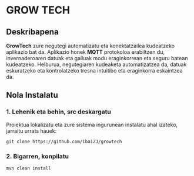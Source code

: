 # GROW TECH

## Deskribapena

**GrowTech** zure negutegi automatizatu eta konektatzailea kudeatzeko aplikazio bat da. Aplikazio honek **MQTT** protokoloa erabiltzen du, invernaderoaren datuak eta gailuak modu eraginkorrean eta seguru batean kudeatzeko. Helburua, negutegiaren kudeaketa automatizatzea da, datuak eskuratzeko eta kontrolatzeko tresna intuitibo eta eraginkorra eskaintzea da.

## Nola Instalatu

### 1. Lehenik eta behin, src deskargatu

Proiektua lokalizatu eta zure sistema ingurunean instalatu ahal izateko, jarraitu urrats hauek:

```http
git clone https://github.com/IbaiZJ/growtech
```

### 2. Bigarren, konpilatu
```http
mvn clean install
```